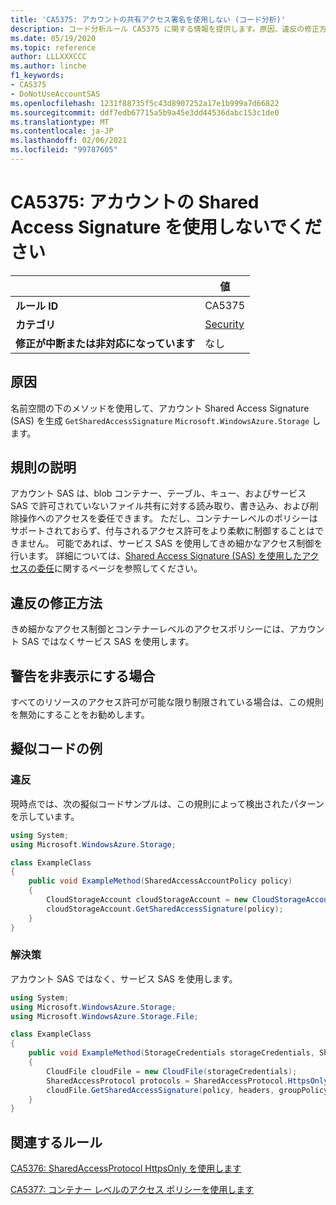 ```yaml
---
title: 'CA5375: アカウントの共有アクセス署名を使用しない (コード分析)'
description: コード分析ルール CA5375 に関する情報を提供します。原因、違反の修正方法、非表示にするタイミングなどが含まれます。
ms.date: 05/19/2020
ms.topic: reference
author: LLLXXXCCC
ms.author: linche
f1_keywords:
- CA5375
- DoNotUseAccountSAS
ms.openlocfilehash: 1231f88735f5c43d8907252a17e1b999a7d66822
ms.sourcegitcommit: ddf7edb67715a5b9a45e3dd44536dabc153c1de0
ms.translationtype: MT
ms.contentlocale: ja-JP
ms.lasthandoff: 02/06/2021
ms.locfileid: "99787605"
---
```

# <a name="ca5375-do-not-use-account-shared-access-signature"></a>CA5375: アカウントの Shared Access Signature を使用しないでください

| | 値 |
|-|-|
| **ルール ID** |CA5375|
| **カテゴリ** |[Security](security-warnings.md)|
| **修正が中断または非対応になっています** |なし|

## <a name="cause"></a>原因

名前空間の下のメソッドを使用して、アカウント Shared Access Signature (SAS) を生成 `GetSharedAccessSignature` `Microsoft.WindowsAzure.Storage` します。

## <a name="rule-description"></a>規則の説明

アカウント SAS は、blob コンテナー、テーブル、キュー、およびサービス SAS で許可されていないファイル共有に対する読み取り、書き込み、および削除操作へのアクセスを委任できます。 ただし、コンテナーレベルのポリシーはサポートされておらず、付与されるアクセス許可をより柔軟に制御することはできません。 可能であれば、サービス SAS を使用してきめ細かなアクセス制御を行います。 詳細については、[Shared Access Signature (SAS) を使用したアクセスの委任](/rest/api/storageservices/delegate-access-with-shared-access-signature)に関するページを参照してください。

## <a name="how-to-fix-violations"></a>違反の修正方法

きめ細かなアクセス制御とコンテナーレベルのアクセスポリシーには、アカウント SAS ではなくサービス SAS を使用します。

## <a name="when-to-suppress-warnings"></a>警告を非表示にする場合

すべてのリソースのアクセス許可が可能な限り制限されている場合は、この規則を無効にすることをお勧めします。

## <a name="pseudo-code-examples"></a>擬似コードの例

### <a name="violation"></a>違反

現時点では、次の擬似コードサンプルは、この規則によって検出されたパターンを示しています。

```csharp
using System;
using Microsoft.WindowsAzure.Storage;

class ExampleClass
{
    public void ExampleMethod(SharedAccessAccountPolicy policy)
    {
        CloudStorageAccount cloudStorageAccount = new CloudStorageAccount();
        cloudStorageAccount.GetSharedAccessSignature(policy);
    }
}
```

### <a name="solution"></a>解決策

アカウント SAS ではなく、サービス SAS を使用します。

```csharp
using System;
using Microsoft.WindowsAzure.Storage;
using Microsoft.WindowsAzure.Storage.File;

class ExampleClass
{
    public void ExampleMethod(StorageCredentials storageCredentials, SharedAccessFilePolicy policy, SharedAccessFileHeaders headers, string groupPolicyIdentifier, IPAddressOrRange ipAddressOrRange)
    {
        CloudFile cloudFile = new CloudFile(storageCredentials);
        SharedAccessProtocol protocols = SharedAccessProtocol.HttpsOnly;
        cloudFile.GetSharedAccessSignature(policy, headers, groupPolicyIdentifier, protocols, ipAddressOrRange);
    }
}
```

## <a name="related-rules"></a>関連するルール

[CA5376: SharedAccessProtocol HttpsOnly を使用します](ca5376.md)

[CA5377: コンテナー レベルのアクセス ポリシーを使用します](ca5377.md)
